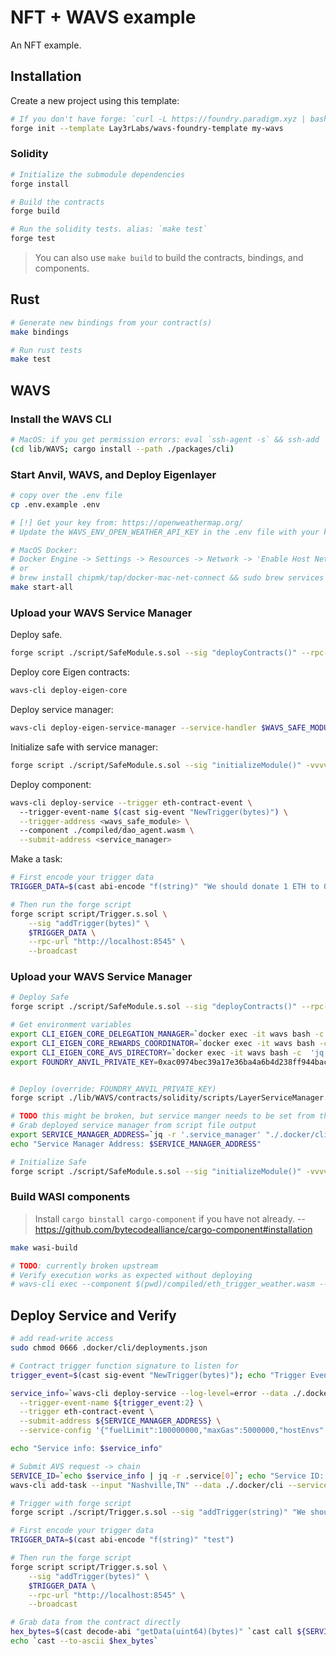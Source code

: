 # NFT + WAVS example
An NFT example.

## Installation

Create a new project using this template:

```bash
# If you don't have forge: `curl -L https://foundry.paradigm.xyz | bash`
forge init --template Lay3rLabs/wavs-foundry-template my-wavs
```

### Solidity

```bash
# Initialize the submodule dependencies
forge install

# Build the contracts
forge build

# Run the solidity tests. alias: `make test`
forge test
```

> You can also use `make build` to build the contracts, bindings, and components.

## Rust

```bash
# Generate new bindings from your contract(s)
make bindings

# Run rust tests
make test
```

## WAVS

### Install the WAVS CLI

```bash
# MacOS: if you get permission errors: eval `ssh-agent -s` && ssh-add
(cd lib/WAVS; cargo install --path ./packages/cli)
```

### Start Anvil, WAVS, and Deploy Eigenlayer

```bash
# copy over the .env file
cp .env.example .env

# [!] Get your key from: https://openweathermap.org/
# Update the WAVS_ENV_OPEN_WEATHER_API_KEY in the .env file with your key`

# MacOS Docker:
# Docker Engine -> Settings -> Resources -> Network -> 'Enable Host Networking'
# or
# brew install chipmk/tap/docker-mac-net-connect && sudo brew services start chipmk/tap/docker-mac-net-connect
make start-all
```

### Upload your WAVS Service Manager

Deploy safe.

``` bash
forge script ./script/SafeModule.s.sol --sig "deployContracts()" --rpc-url http://localhost:8545 --broadcast
```

Deploy core Eigen contracts:

``` bash
wavs-cli deploy-eigen-core
```

Deploy service manager:

``` bash
wavs-cli deploy-eigen-service-manager --service-handler $WAVS_SAFE_MODULE
```

Initialize safe with service manager:

``` bash
forge script ./script/SafeModule.s.sol --sig "initializeModule()" -vvvv --rpc-url http://localhost:8545 --broadcast
```

Deploy component:

``` bash
wavs-cli deploy-service --trigger eth-contract-event \               
  --trigger-event-name $(cast sig-event "NewTrigger(bytes)") \
  --trigger-address <wavs_safe_module> \                       
  --component ./compiled/dao_agent.wasm \
  --submit-address <service_manager>
```

Make a task:

``` bash
# First encode your trigger data
TRIGGER_DATA=$(cast abi-encode "f(string)" "We should donate 1 ETH to 0xDf3679681B87fAE75CE185e4f01d98b64Ddb64a3.")

# Then run the forge script
forge script script/Trigger.s.sol \
    --sig "addTrigger(bytes)" \
    $TRIGGER_DATA \
    --rpc-url "http://localhost:8545" \
    --broadcast
```


### Upload your WAVS Service Manager

```bash
# Deploy Safe
forge script ./script/SafeModule.s.sol --sig "deployContracts()" --rpc-url http://localhost:8545 --broadcast

# Get environment variables
export CLI_EIGEN_CORE_DELEGATION_MANAGER=`docker exec -it wavs bash -c 'jq -r .eigen_core.local.delegation_manager ~/wavs/cli/deployments.json' | tr -d '\r'`
export CLI_EIGEN_CORE_REWARDS_COORDINATOR=`docker exec -it wavs bash -c  'jq -r .eigen_core.local.rewards_coordinator ~/wavs/cli/deployments.json' | tr -d '\r'`
export CLI_EIGEN_CORE_AVS_DIRECTORY=`docker exec -it wavs bash -c  'jq -r .eigen_core.local.avs_directory ~/wavs/cli/deployments.json' | tr -d '\r'`
export FOUNDRY_ANVIL_PRIVATE_KEY=0xac0974bec39a17e36ba4a6b4d238ff944bacb478cbed5efcae784d7bf4f2ff80


# Deploy (override: FOUNDRY_ANVIL_PRIVATE_KEY)
forge script ./lib/WAVS/contracts/solidity/scripts/LayerServiceManager.s.sol --rpc-url http://localhost:8545 --broadcast

# TODO this might be broken, but service manger needs to be set from the output
# Grab deployed service manager from script file output
export SERVICE_MANAGER_ADDRESS=`jq -r '.service_manager' "./.docker/cli/script_deploy.json"`
echo "Service Manager Address: $SERVICE_MANAGER_ADDRESS"

# Initialize Safe
forge script ./script/SafeModule.s.sol --sig "initializeModule()" -vvvv --rpc-url http://localhost:8545 --broadcast
```

### Build WASI components

> Install `cargo binstall cargo-component` if you have not already. -- https://github.com/bytecodealliance/cargo-component#installation

```bash
make wasi-build

# TODO: currently broken upstream
# Verify execution works as expected without deploying
# wavs-cli exec --component $(pwd)/compiled/eth_trigger_weather.wasm --input Nashville,TN
```

## Deploy Service and Verify

```bash
# add read-write access
sudo chmod 0666 .docker/cli/deployments.json

# Contract trigger function signature to listen for
trigger_event=$(cast sig-event "NewTrigger(bytes)"); echo "Trigger Event: $trigger_event"

service_info=`wavs-cli deploy-service --log-level=error --data ./.docker/cli --component $(pwd)/compiled/dao_agent.wasm \
  --trigger-event-name ${trigger_event:2} \
  --trigger eth-contract-event \
  --submit-address ${SERVICE_MANAGER_ADDRESS} \
  --service-config '{"fuelLimit":100000000,"maxGas":5000000,"hostEnvs":[],"kv":[],"workflowId":"default","componentId":"default"}'`

echo "Service info: $service_info"

# Submit AVS request -> chain
SERVICE_ID=`echo $service_info | jq -r .service[0]`; echo "Service ID: $SERVICE_ID"
wavs-cli add-task --input "Nashville,TN" --data ./.docker/cli --service-id ${SERVICE_ID}

# Trigger with forge script
forge script ./script/Trigger.s.sol --sig "addTrigger(string)" "We should donate 1 ETH to 0xDf3679681B87fAE75CE185e4f01d98b64Ddb64a3." -vvvv --broadcast --rpc-url http://localhost:8545

# First encode your trigger data
TRIGGER_DATA=$(cast abi-encode "f(string)" "test")

# Then run the forge script
forge script script/Trigger.s.sol \
    --sig "addTrigger(bytes)" \
    $TRIGGER_DATA \
    --rpc-url "http://localhost:8545" \
    --broadcast

# Grab data from the contract directly
hex_bytes=$(cast decode-abi "getData(uint64)(bytes)" `cast call ${SERVICE_MANAGER_ADDRESS} "getData(uint64)" 1`)
echo `cast --to-ascii $hex_bytes`
```
